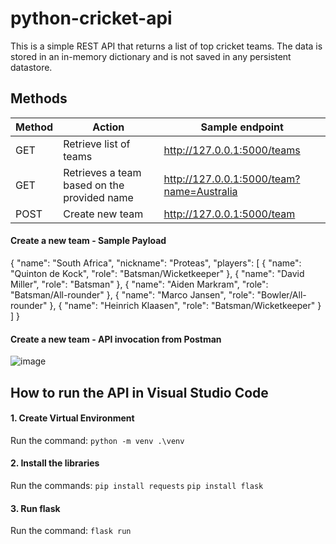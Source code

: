 # python-cricket-api
This is a simple REST API that returns a list of top cricket teams. The data is stored in an in-memory dictionary and is not saved in any persistent datastore.

## Methods

| Method | Action | Sample endpoint |
|----------|----------|----------|
| GET   | Retrieve list of teams  | http://127.0.0.1:5000/teams   |
| GET   | Retrieves a team based on the provided name   | http://127.0.0.1:5000/team?name=Australia   |
| POST   | Create new team   | http://127.0.0.1:5000/team  |

#### Create a new team - Sample Payload

{
    "name": "South Africa",
    "nickname": "Proteas",
    "players": [
      { "name": "Quinton de Kock", "role": "Batsman/Wicketkeeper" },
      { "name": "David Miller", "role": "Batsman" },
      { "name": "Aiden Markram", "role": "Batsman/All-rounder" },
      { "name": "Marco Jansen", "role": "Bowler/All-rounder" },
      { "name": "Heinrich Klaasen", "role": "Batsman/Wicketkeeper" }
    ]
}

#### Create a new team - API invocation from Postman
![image](https://github.com/user-attachments/assets/bb660eb5-b516-4004-86ce-46409c7ae3f5)

## How to run the API in Visual Studio Code
#### 1. Create Virtual Environment
Run the command:
`python -m venv .\venv`

#### 2. Install the libraries
Run the commands:
`pip install requests`
`pip install flask`

#### 3. Run flask
Run the command:
`flask run`

